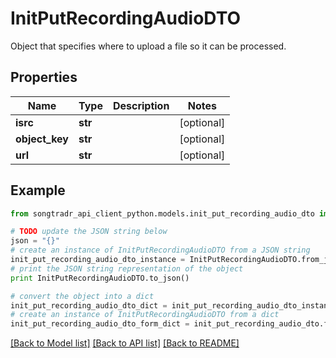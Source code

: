# InitPutRecordingAudioDTO

Object that specifies where to upload a file so it can be processed.

## Properties
Name | Type | Description | Notes
------------ | ------------- | ------------- | -------------
**isrc** | **str** |  | [optional] 
**object_key** | **str** |  | [optional] 
**url** | **str** |  | [optional] 

## Example

```python
from songtradr_api_client_python.models.init_put_recording_audio_dto import InitPutRecordingAudioDTO

# TODO update the JSON string below
json = "{}"
# create an instance of InitPutRecordingAudioDTO from a JSON string
init_put_recording_audio_dto_instance = InitPutRecordingAudioDTO.from_json(json)
# print the JSON string representation of the object
print InitPutRecordingAudioDTO.to_json()

# convert the object into a dict
init_put_recording_audio_dto_dict = init_put_recording_audio_dto_instance.to_dict()
# create an instance of InitPutRecordingAudioDTO from a dict
init_put_recording_audio_dto_form_dict = init_put_recording_audio_dto.from_dict(init_put_recording_audio_dto_dict)
```
[[Back to Model list]](../README.md#documentation-for-models) [[Back to API list]](../README.md#documentation-for-api-endpoints) [[Back to README]](../README.md)


